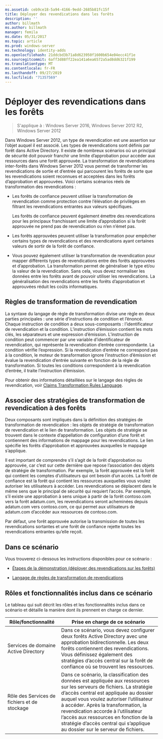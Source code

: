 ```yaml
---
ms.assetid: ceb9ce18-5a94-4166-9edd-2685b81fc15f
title: Déployer des revendications dans les forêts
description: ''
author: billmath
ms.author: billmath
manager: femila
ms.date: 05/31/2017
ms.topic: article
ms.prod: windows-server
ms.technology: identity-adds
ms.openlocfilehash: 21ddcbd3b71a8d623950f1600b654e04ecc41f1e
ms.sourcegitcommit: 6aff3d88ff22ea141a6ea6572a5ad8dd6321f199
ms.translationtype: MT
ms.contentlocale: fr-FR
ms.lasthandoff: 09/27/2019
ms.locfileid: "71357569"
---
```

# <a name="deploy-claims-across-forests"></a>Déployer des revendications dans les forêts

>S'applique à : Windows Server 2016, Windows Server 2012 R2, Windows Server 2012

Dans Windows Server 2012, un type de revendication est une assertion sur l’objet auquel il est associé. Les types de revendications sont définis par forêt dans Active Directory. Il existe de nombreux scénarios où un principal de sécurité doit pouvoir franchir une limite d’approbation pour accéder aux ressources dans une forêt approuvée. La transformation de revendications inter-forêts dans Windows Server 2012 vous permet de transformer les revendications de sortie et d’entrée qui parcourent les forêts de sorte que les revendications soient reconnues et acceptées dans les forêts d’approbation et approuvées. Voici certains scénarios réels de transformation des revendications :  
  
-   Les forêts de confiance peuvent utiliser la transformation de revendication comme protection contre l’élévation de privilèges en filtrant les revendications entrantes aux valeurs spécifiques.  
  
    Les forêts de confiance peuvent également émettre des revendications pour les principaux franchissant une limite d’approbation si la forêt approuvée ne prend pas de revendication ou n’en n’émet pas.  
  
-   Les forêts approuvées peuvent utiliser la transformation pour empêcher certains types de revendications et des revendications ayant certaines valeurs de sortir de la forêt de confiance.  
  
-   Vous pouvez également utiliser la transformation de revendication pour mapper différents types de revendications entre des forêts approuvées et d’approbation. La transformation permet de généraliser le type et/ou la valeur de la revendication. Sans cela, vous devez normaliser les données entre les forêts avant de pouvoir utiliser les revendications. La généralisation des revendications entre les forêts d’approbation et approuvées réduit les coûts informatiques.  
  
## <a name="claim-transformation-rules"></a>Règles de transformation de revendication  
La syntaxe du langage de règle de transformation divise une règle en deux parties principales : une série d’instructions de condition et l’énoncé. Chaque instruction de condition a deux sous-composants : l’identificateur de revendication et la condition. L’instruction d’émission contient les mots clés, les séparateurs et une expression d’émission. L’instruction de condition peut commencer par une variable d’identificateur de revendication, qui représente la revendication d’entrée correspondante. La condition vérifie l’expression. Si la revendication d’entrée ne correspond pas à la condition, le moteur de transformation ignore l’instruction d’émission et évalue la revendication d’entrée suivante en fonction de la règle de transformation. Si toutes les conditions correspondent à la revendication d’entrée, il traite l’instruction d’émission.  
  
Pour obtenir des informations détaillées sur le langage des règles de revendication, voir [Claims Transformation Rules Language](Claims-Transformation-Rules-Language.md).  
  
## <a name="linking-claim-transformation-policies-to-forests"></a>Associer des stratégies de transformation de revendication à des forêts  
Deux composants sont impliqués dans la définition des stratégies de transformation de revendication : les objets de stratégie de transformation de revendication et le lien de transformation. Les objets de stratégie se trouvent dans le contexte d’appellation de configuration d’une forêt et contiennent des informations de mappage pour les revendications. Le lien spécifie les forêts d’approbation et approuvées auxquelles le mappage s’applique.  
  
Il est important de comprendre s’il s’agit de la forêt d’approbation ou approuvée, car c’est sur cette dernière que repose l’association des objets de stratégie de transformation. Par exemple, la forêt approuvée est la forêt qui contient les comptes d’utilisateurs qui ont besoin d’un accès. La forêt de confiance est la forêt qui contient les ressources auxquelles vous voulez autoriser les utilisateurs à accéder. Les revendications se déplacent dans le même sens que le principal de sécurité qui requiert l’accès. Par exemple, s’il existe une approbation à sens unique à partir de la forêt contoso.com vers la forêt adatum.com, les revendications seront acheminées depuis adatum.com vers contoso.com, ce qui permet aux utilisateurs de adatum.com d’accéder aux ressources de contoso.com.  
  
Par défaut, une forêt approuvée autorise la transmission de toutes les revendications sortantes et une forêt de confiance rejette toutes les revendications entrantes qu’elle reçoit.  
  
## <a name="in-this-scenario"></a>Dans ce scénario  
Vous trouverez ci-dessous les instructions disponibles pour ce scénario :  
  
-   [Étapes de la démonstration &#40;déployer des revendications sur les forêts&#41;](Deploy-Claims-Across-Forests--Demonstration-Steps-.md)  
  
-   [Langage de règles de transformation de revendications](Claims-Transformation-Rules-Language.md)  
  
## <a name="BKMK_NEW"></a>Rôles et fonctionnalités inclus dans ce scénario  
Le tableau qui suit décrit les rôles et les fonctionnalités inclus dans ce scénario et détaille la manière dont ils prennent en charge ce dernier.  
  
|Rôle/fonctionnalité|Prise en charge de ce scénario|  
|-----------------|---------------------------------|  
|Services de domaine Active Directory|Dans ce scénario, vous devez configurer deux forêts Active Directory avec une approbation bidirectionnelle. Les deux forêts contiennent des revendications. Vous définissez également des stratégies d’accès central sur la forêt de confiance où se trouvent les ressources.|  
|Rôle des Services de fichiers et de stockage|Dans ce scénario, la classification des données est appliquée aux ressources sur les serveurs de fichiers. La stratégie d’accès central est appliquée au dossier auquel vous voulez autoriser l’utilisateur à accéder. Après la transformation, la revendication accorde à l’utilisateur l’accès aux ressources en fonction de la stratégie d’accès central qui s’applique au dossier sur le serveur de fichiers.|  
  


